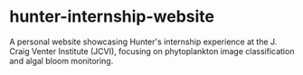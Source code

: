 # hunter-internship-website
A personal website showcasing Hunter's internship experience at the J. Craig Venter Institute (JCVI), focusing on phytoplankton image classification and algal bloom monitoring.
